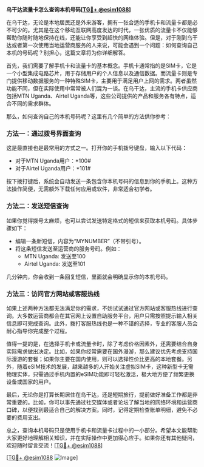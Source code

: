 **乌干达流量卡怎么查询本机号码[[TG💪+ @esim1088](https://t.me/s/esim1088)]**

在乌干达，无论是本地居民还是外来游客，拥有一张合适的手机卡和流量卡都是必不可少的。尤其是在这个移动互联网高度发达的时代，一张优质的流量卡不仅能够帮助你随时随地保持在线，还能让你享受到超快的网络体验。但是，对于刚到乌干达或者第一次使用当地运营商服务的人来说，可能会遇到一个问题：如何查询自己本机的号码呢？别担心，这篇文章将为你详细解答。

首先，我们需要了解手机卡和流量卡的基本概念。手机卡通常指的是SIM卡，它是一个小型集成电路芯片，用于存储用户的个人信息以及通信数据。而流量卡则是专门提供移动数据服务的一种特殊SIM卡，主要用于满足用户上网的需求。两者虽然功能不同，但在实际使用中常常被人们混为一谈。在乌干达，主流的手机卡供应商包括MTN Uganda、Airtel Uganda等，这些公司提供的产品和服务各有特点，适合不同的需求群体。

那么，如何查询自己的本机号码呢？这里有几个简单的方法供你参考：

### 方法一：通过拨号界面查询
这是最直接也是最常用的方式之一。打开你的手机拨号键盘，输入以下代码：
- 对于MTN Uganda用户：*100#
- 对于Airtel Uganda用户：*101#

按下拨打键后，系统会自动发送一条包含你本机号码的信息到你的手机上。这种方法操作简便，无需额外下载任何应用或软件，非常适合初学者。

### 方法二：发送短信查询
如果你觉得拨号太麻烦，也可以尝试发送特定格式的短信来获取本机号码。具体步骤如下：
- 编辑一条新短信，内容为“MYNUMBER”（不带引号）。
- 将这条短信发送至运营商的服务号码。例如：
  - MTN Uganda: 发送至100
  - Airtel Uganda: 发送至101

几分钟内，你会收到一条回复短信，里面就会明确显示你的本机号码。

### 方法三：访问官方网站或客服热线
如果上述两种方法都无法满足你的需求，不妨试试通过官方网站或客服热线进行查询。大多数运营商都会在其官网上设置自助服务平台，用户只需按照提示输入相关信息即可完成查询。此外，拨打客服热线也是一种不错的选择，专业的客服人员会耐心指导你完成整个过程。

值得一提的是，在选择手机卡或流量卡时，除了考虑价格因素外，还需要结合自身实际需求做出决定。比如，如果你经常需要在国外漫游，那么建议优先考虑支持国际漫游的套餐；如果你主要在国内使用，则可以选择性价比更高的本地套餐。另外，随着eSIM技术的发展，越来越多的人开始关注虚拟SIM卡，这种新型卡无需物理实体，只需通过手机内置的eSIM功能即可轻松激活，极大地方便了频繁更换设备或国家的用户。

最后，无论你是打算长期居住在乌干达，还是短期旅行，提前做好准备工作都是非常重要的。比如，你可以事先通过社交媒体或者论坛了解当地的网络环境和运营商口碑，以便找到最适合自己的解决方案。同时，记得定期检查账单明细，避免不必要的费用支出。

总之，查询本机号码只是使用手机卡和流量卡过程中的一小部分。希望本文能帮助大家更好地理解相关知识，并在实际操作中更加得心应手。如果你还有其他疑问，欢迎随时留言交流！[[TG💪+ @esim1088](https://t.me/s/esim1088)]

[[TG💪+ @esim1088](https://t.me/s/esim1088) ![Image](https://i.postimg.cc/4NQfJmqS/Snipaste-2025-05-13-00-14-12.png)]